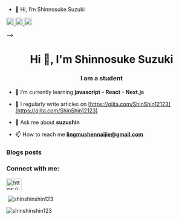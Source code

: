 - 👋 Hi, I’m Shinnosuke Suzuki

<!-- <p align="left">
  <a href="https://github.com/shinshinshin123">
    <img src="https://komarev.com/ghpvc/?username=shinshinshin123" alt="shinshinshin123" />
  </a>
<!--   <a href="http://twitter.com/yutkat">
    <img height="20" src="https://img.shields.io/twitter/follow/yutkat?label=Twitter&logo=twitter&style=flat" />
  </a> -->
  <a href="https://github.com/shinshinshin123">
    <img height="20" src="https://img.shields.io/github/followers/shinshinshin123?label=follow&logo=github&style=flat" />
  </a>
  <a href="https://qiita.com/ShinShin12123">
    <img height="20" src="https://qiita-badge.apiapi.app/s/ShinShin12123/posts.svg" />
  </a>
  <//qiita.com/ShinShin12123t">
    <img height="20" src="https://qiita-badge.apiapi.app/s/ShinShin12123/contributions.svg" />
  </a>
</p>
 -->
 
 <h1 align="center">Hi 👋, I'm Shinnosuke Suzuki</h1>
<h3 align="center">I am a student</h3>

- 🌱 I’m currently learning **javascript・React・Next.js**

- 📝 I regularly write articles on [https://qiita.com/ShinShin12123](https://qiita.com/ShinShin12123)

- 💬 Ask me about **suzushin**

- 📫 How to reach me **lingmushennaijie@gmail.com**

### Blogs posts
<!-- BLOG-POST-LIST:START -->
<!-- BLOG-POST-LIST:END -->

<h3 align="left">Connect with me:</h3>
<p align="left">
<a href="https://dev.to/https://qiita.com/shinshin12123.dev" target="blank"><img align="center" src="https://raw.githubusercontent.com/rahuldkjain/github-profile-readme-generator/master/src/images/icons/Social/devto.svg" alt="https://qiita.com/shinshin12123.dev" height="30" width="40" /></a>
</p>

<p>&nbsp;<img align="center" src="https://github-readme-stats.vercel.app/api?username=shinshinshin123&show_icons=true&locale=en" alt="shinshinshin123" /></p>

<p><img align="center" src="https://github-readme-streak-stats.herokuapp.com/?user=shinshinshin123&" alt="shinshinshin123" /></p>
